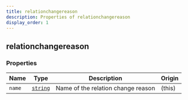 ```yaml
---
title: relationchangereason
description: Properties of relationchangereason
display_order: 1
---
```


## relationchangereason

### Properties

| Name | Type | Description | Origin |
|------|------|-------------|--------|
| `name` | [`string`](./string.md) | Name of the relation change reason | (this) |

